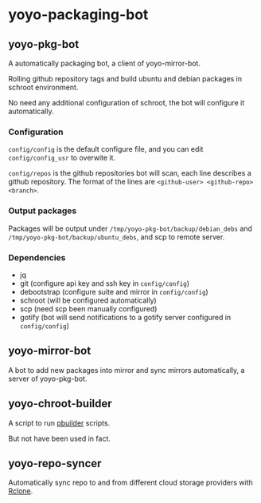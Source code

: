 # yoyo-packaging-bot

## yoyo-pkg-bot

A automatically packaging bot, a client of yoyo-mirror-bot.

Rolling github repository tags and build ubuntu and debian packages in schroot environment.

No need any additional configuration of schroot, the bot will configure it automatically.

### Configuration

``config/config`` is the default configure file, and you can edit ``config/config_usr`` to overwite it.

``config/repos`` is the github repositories bot will scan, each line describes a github repository. The format of the lines are ``<github-user> <github-repo> <branch>``.

### Output packages

Packages will be output under ``/tmp/yoyo-pkg-bot/backup/debian_debs`` and ``/tmp/yoyo-pkg-bot/backup/ubuntu_debs``, and scp to remote server.

### Dependencies

+ jq
+ git (configure api key and ssh key in ``config/config``)
+ debootstrap (configure suite and mirror in ``config/config``)
+ schroot (will be configured automatically)
+ scp (need scp been manually configured)
+ gotify (bot will send notifications to a gotify server configured in ``config/config``)

## yoyo-mirror-bot

A bot to add new packages into mirror and sync mirrors automatically, a server of yoyo-pkg-bot.

## yoyo-chroot-builder

A script to run [pbuilder](https://pbuilder-team.pages.debian.net/pbuilder/) scripts.

But not have been used in fact.

## yoyo-repo-syncer

Automatically sync repo to and from different cloud storage providers with [Rclone](https://github.com/rclone/rclone).

